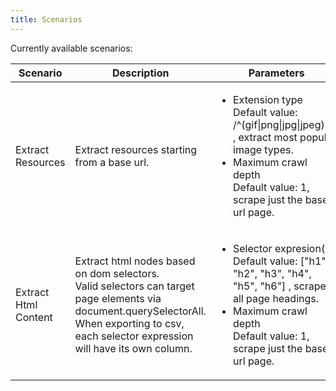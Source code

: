 ```yaml
---
title: Scenarios
---
```

<p>
Currently available scenarios:
<table class="table">
  <thead>
    <tr>
      <th scope="col">Scenario</th>
      <th scope="col">Description</th>
      <th scope="col">Parameters</th>
    </tr>
  </thead>
  <tbody>
  <tr>
    <td>Extract Resources</td>
    <td>Extract resources starting from a base url.</td>
    <td>
      <ul>
        <li>
          Extension type
          <br/>Default value: /^(gif|png|jpg|jpeg)$/i , extract most popular image types.
        </li>
        <li>
          Maximum crawl depth
          <br/>Default value: 1, scrape just the base url page.
        </li>
      </ul>
    </td>            
  </tr>
  <tr>
    <td>Extract Html Content</td>
    <td>
      Extract html nodes based on dom selectors.
      <br/>Valid selectors can target page elements via document.querySelectorAll.
      <br/>When exporting to csv, each selector expression will have its own column.
    </td>
    <td>
      <ul>
        <li>
          Selector expresion(s)
          <br/>Default value: ["h1", "h2", "h3", "h4", "h5", "h6"] , scrape all page headings.
        </li>
        <li>
          Maximum crawl depth
          <br/>Default value: 1, scrape just the base url page.
        </li>
      </ul>
    </td>            
  </tr>
</table>

